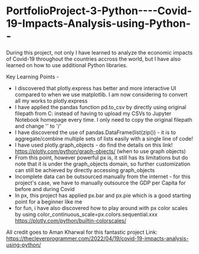 # PortfolioProject-3-Python----Covid-19-Impacts-Analysis-using-Python--

During this project, not only I have learned to analyze the economic impacts of Covid-19 throughout the countries accross the world,
but I have also learned on how to use additional Python libraries.

Key Learning Points - 
- I discovered that plotly.express has better and more interactive UI compared to when we use matplotlib. I am now considering to convert all my works to plotly.express
- I have applied the pandas function pd.to_csv by directly using original filepath from C: instead of having to upload my CSVs to Jupyter Notebook homepage every time.
  I only need to copy the original filepath and change '\' to '/'
- I have discovered the use of pandas.DataFrame(list(zip()) - it is to aggregate/combine multiple sets of lists easily with a single line of code!
- I have used plotly.graph_objects - do find the details on this link! https://plotly.com/python/graph-objects/ (when to use graph objects)
- From this point, however powerful px is, it still has its limitations but do note that it is under the graph_objects domain, so further customization can still
  be achieved by directly accessing graph_objects
- Incomplete data can be outsourced manually from the internet - for this project's case, we have to manually outsource the GDP per Capita for before and during Covid
- In px, this project has applied px.bar and px.pie which is a good starting point for a beginner like me
- for fun, i have also discovered how to play around with px color scales by using color_continuous_scale=px.colors.sequential.xxx https://plotly.com/python/builtin-colorscales/

All credit goes to Aman Kharwal for this fantastic project
Link: https://thecleverprogrammer.com/2022/04/19/covid-19-impacts-analysis-using-python/
